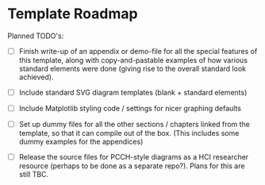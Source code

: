 Template Roadmap
================

Planned TODO's:

* [ ] Finish write-up of an appendix or demo-file for all the special features
  of this template, along with copy-and-pastable examples of how various
  standard elements were done (giving rise to the overall standard look
  achieved).

* [ ] Include standard SVG diagram templates (blank + standard elements)

* [ ] Include Matplotlib styling code / settings for nicer graphing defaults

* [ ] Set up dummy files for all the other sections / chapters linked from
  the template, so that it can compile out of the box. (This includes
  some dummy examples for the appendices)

* [ ] Release the source files for PCCH-style diagrams as a HCI researcher 
  resource (perhaps to be done as a separate repo?). Plans for this are still TBC.

